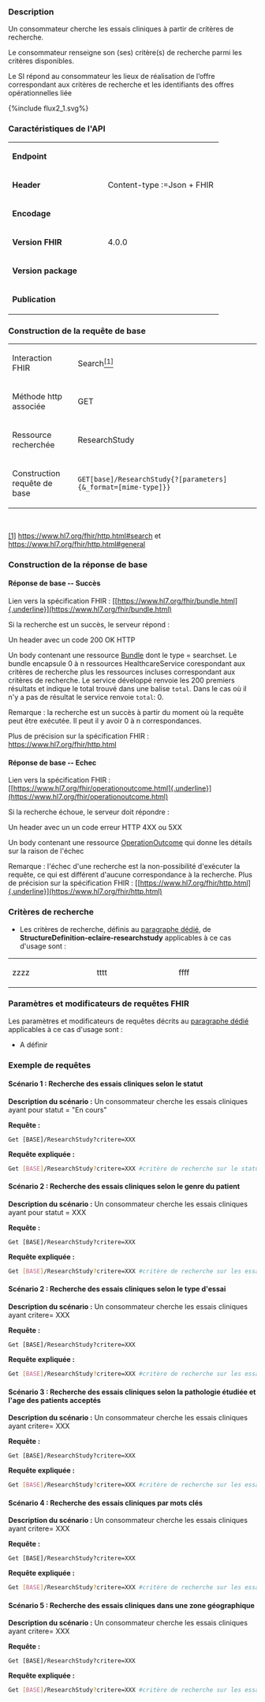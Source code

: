 
### Description

Un consommateur cherche les essais cliniques à partir de critères de recherche.

Le consommateur renseigne son (ses) critère(s) de recherche parmi les critères disponibles.

Le SI répond au consommateur les lieux de réalisation de l’offre correspondant aux critères de recherche et les identifiants des offres opérationnelles liée 

{%include flux2_1.svg%}

### Caractéristiques de l'API

<table width="25%">
<tbody>
<tr>
<td width="45%">
<p><strong>Endpoint</strong></p>
</td>

<td width="54%">
<p>&nbsp;</p>
</td>
</tr>
<tr>
<td width="45%">
<p><strong>Header</strong></p>
</td>
<td width="54%">
<p>Content-type&nbsp;:=Json + FHIR</p>
</td>
</tr>
<tr>
<td width="45%">
<p><strong>Encodage</strong></p>
</td>
<td width="54%">
<p>&nbsp;</p>
</td>
</tr>
<tr>
<td width="45%">
<p><strong>Version FHIR</strong></p>
</td>
<td width="54%">
<p>4.0.0</p>
</td>
</tr>
<tr>
<td width="45%">
<p><strong>Version package</strong></p>
</td>
<td width="54%">
<p>&nbsp;</p>
</td>
</tr>
<tr>
<td width="45%">
<p><strong>Publication</strong></p>
</td>
<td width="54%">
<p>&nbsp;</p>
</td>
</tr>
</tbody>
</table>

### Construction de la requête de base

<table>
<tbody>
<tr>
<td width="141">
<p>Interaction FHIR</p>
</td>
<td width="538">
<p>Search<a href="#_ftn1" name="_ftnref1"><sup>[1]</sup></a></p>
</td>
</tr>
<tr>
<td width="141">
<p>M&eacute;thode http associ&eacute;e</p>
</td>
<td width="538">
<p>GET</p>
</td>
</tr>
<tr>
<td width="141">
<p>Ressource recherch&eacute;e</p>
</td>
<td width="538">
<p>ResearchStudy</p>
</td>
</tr>
<tr>
<td width="141">
<p>Construction requ&ecirc;te de base</p>
</td>
<td width="538">
<p><code>GET[base]/ResearchStudy{?[parameters]{&amp;_format=[mime-type]}}</code></p>
</td>
</tr>
</tbody>
</table>
<p>&nbsp;</p>
<p><a href="#_ftnref1" name="_ftn1">[1]</a> <a href="https://www.hl7.org/fhir/http.html#search">https://www.hl7.org/fhir/http.html#search</a> et <a href="https://www.hl7.org/fhir/http.html#general">https://www.hl7.org/fhir/http.html#general</a></p>

### Construction de la réponse de base

#### Réponse de base -- Succès

Lien vers la spécification FHIR :
[[https://www.hl7.org/fhir/bundle.html]{.underline}](https://www.hl7.org/fhir/bundle.html)

Si la recherche est un succès, le serveur répond :

Un header avec un code 200 OK HTTP

Un body contenant une ressource [Bundle](https://www.hl7.org/fhir/bundle.html) dont le type = searchset.
Le bundle encapsule 0 à n ressources HealthcareService corespondant aux
critères de recherche plus les ressources incluses correspondant aux
critères de recherche.
Le service développé renvoie les 200 premiers résultats et indique le
total trouvé dans une balise `total`. Dans le cas où il n'y a pas de
résultat le service renvoie `total`: 0.

Remarque : la recherche est un succès à partir du moment où la requête
peut être exécutée. Il peut il y avoir 0 à n correspondances.

Plus de précision sur la spécification FHIR :
https://www.hl7.org/fhir/http.html

#### Réponse de base -- Echec

Lien vers la spécification FHIR :
[[https://www.hl7.org/fhir/operationoutcome.html]{.underline}](https://www.hl7.org/fhir/operationoutcome.html)

Si la recherche échoue, le serveur doit répondre :

Un header avec un un code erreur HTTP 4XX ou 5XX

Un body contenant une ressource [OperationOutcome](https://www.hl7.org/fhir/operationoutcome.html) qui donne les
détails sur la raison de l'échec

Remarque : l'échec d'une recherche est la non-possibilité d'exécuter la
requête, ce qui est différent d'aucune correspondance à la recherche.
Plus de précision sur la spécification FHIR :
[[https://www.hl7.org/fhir/http.html]{.underline}](https://www.hl7.org/fhir/http.html)

### Critères de recherche

-   Les critères de recherche, définis au [paragraphe dédié](search_param.html#structuredefinition-ror-healthcareservice), de
    **StructureDefinition-eclaire-researchstudy** applicables à ce cas
    d'usage sont :
<table>
<tbody>
<tr>
<td width="230">
<p>zzzz</p>
</td>
<td width="230">
<p>tttt</p>
</td>
<td width="230">
<p>ffff</p>
</td>
</tr>

</tbody>
</table>


### Paramètres et modificateurs de requêtes FHIR

Les paramètres et modificateurs de requêtes décrits au [paragraphe dédié](modifiers.html)
applicables à ce cas d'usage sont :

-   A définir

### Exemple de requêtes

#### Scénario 1 : Recherche des essais cliniques selon le statut

**Description du scénario :** Un consommateur cherche les essais cliniques ayant pour statut = "En cours"

**Requête :**

```
Get [BASE]/ResearchStudy?critere=XXX
```

**Requête expliquée :**

```sh
Get [BASE]/ResearchStudy?critere=XXX #critère de recherche sur le statut
```

#### Scénario 2 : Recherche des essais cliniques selon le genre du patient

**Description du scénario :** Un consommateur cherche les essais cliniques ayant pour statut = XXX

**Requête :**

```
Get [BASE]/ResearchStudy?critere=XXX
```

**Requête expliquée :**

```sh
Get [BASE]/ResearchStudy?critere=XXX #critère de recherche sur les essais
```


#### Scénario 2 : Recherche des essais cliniques selon le type d'essai

**Description du scénario :** Un consommateur cherche les essais cliniques ayant critere= XXX

**Requête :**

```
Get [BASE]/ResearchStudy?critere=XXX
```

**Requête expliquée :**

```sh
Get [BASE]/ResearchStudy?critere=XXX #critère de recherche sur les essais
```

#### Scénario 3 : Recherche des essais cliniques selon la pathologie étudiée et l'age des patients acceptés

**Description du scénario :** Un consommateur cherche les essais cliniques ayant critere= XXX

**Requête :**

```
Get [BASE]/ResearchStudy?critere=XXX
```

**Requête expliquée :**

```sh
Get [BASE]/ResearchStudy?critere=XXX #critère de recherche sur les essais
```

#### Scénario 4 : Recherche des essais cliniques par mots clés

**Description du scénario :** Un consommateur cherche les essais cliniques ayant critere= XXX

**Requête :**

```
Get [BASE]/ResearchStudy?critere=XXX
```

**Requête expliquée :**

```sh
Get [BASE]/ResearchStudy?critere=XXX #critère de recherche sur les essais
```




#### Scénario 5 : Recherche des essais cliniques dans une zone géographique

**Description du scénario :** Un consommateur cherche les essais cliniques ayant critere= XXX

**Requête :**

```
Get [BASE]/ResearchStudy?critere=XXX
```

**Requête expliquée :**

```sh
Get [BASE]/ResearchStudy?critere=XXX #critère de recherche sur les essais
```
